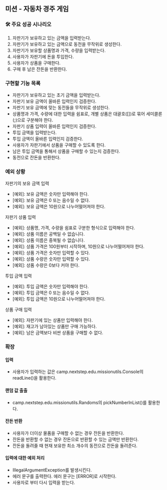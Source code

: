 ## 미션 - 자동차 경주 게임

### 🛠️️ 주요 성공 시나리오

1. 자판기가 보유하고 있는 금액을 입력받는다.
2. 자판기가 보유하고 있는 금액으로 동전을 무작위로 생성한다.
3. 자판기가 보유할 상품명과 가격, 수량을 입력받는다.
4. 사용자가 자판기에 돈을 투입한다.
5. 사용자가 상품을 구매한다.
6. 구매 후 남은 잔돈을 반환한다.

### 구현할 기능 목록

- 자판기가 보유하고 있는 초기 금액을 입력받는다.
- 자판기 보유 금액이 올바른 입력인지 검증한다.
- 자판기 보유 금액에 맞는 동전들을 무작위로 생성한다.
- 상품명과 가격, 수량에 대한 입력을 쉼표로, 개별 상품은 대괄호([])로 묶어 세미콜론(;)으로 구분해야 한다.
- 자판기 상품 입력이 올바른 입력인지 검증한다.
- 투입 금액을 입력받는다.
- 투입 금액이 올바른 입력인지 검증한다.
- 사용자가 자판기에서 상품을 구매할 수 있도록 한다.
- 남은 투입 금액을 통해서 상품을 구매할 수 있는지 검증한다.
- 동전으로 잔돈을 반환한다.

### 예외 상황

자판기의 보유 금액 입력

- [예외]: 보유 금액은 숫자만 입력해야 한다.
- [예외]: 보유 금액은 0 또는 음수일 수 없다.
- [예외]: 보유 금액은 10원으로 나누어떨어져야 한다.

자판기 상품 입력

- [예외]: 상품명, 가격, 수량을 쉼표로 구분한 형식으로 입력해야 한다.
- [예외]: 상품 이름은 공백일 수 없습니다.
- [예외]: 상품 이름은 중복될 수 없습니다.
- [예외]: 상품 가격은 100원부터 시작하며, 10원으로 나누어떨어져야 한다.
- [예외]: 상품 가격은 숫자만 입력할 수 있다.
- [예외]: 상품 수량은 숫자만 입력할 수 있다.
- [예외]: 상품 수량은 0보다 커야 한다.

투입 금액 입력

- [예외]: 투입 금액은 숫자만 입력해야 한다.
- [예외]: 투입 금액은 0 또는 음수일 수 없다.
- [예외]: 투입 금액은 10원으로 나누어떨어져야 한다.

상품 구매 입력

- [예외]: 자판기에 있는 상품만 입력해야 한다.
- [예외]: 재고가 남아있는 상품만 구매 가능하다.
- [예외]: 남은 금액보다 비싼 상품을 구매할 수 없다.

### 확장

#### 입력

- 사용자가 입력하는 값은 camp.nextstep.edu.missionutils.Console의 readLine()을 활용한다.

#### 랜덤 값 출출

- camp.nextstep.edu.missionutils.Randoms의 pickNumberInList()를 활용한다.

#### 잔돈 반환

- 사용자가 더이상 물품을 구매할 수 없는 경우 잔돈을 반환한다.
- 잔돈을 반환할 수 없는 경우 잔돈으로 반환할 수 있는 금액만 반환한다.
- 잔돈을 돌려줄 때 현재 보유한 최소 개수의 동전으로 잔돈을 돌려준다.

#### 입력에 대한 예외 처리

- IllegalArgumentException를 발생시킨다.
- 에러 문구를 출력한다. 에러 문구는 [ERROR]로 시작한다.
- 사용자로 부터 다시 입력을 받는다.
